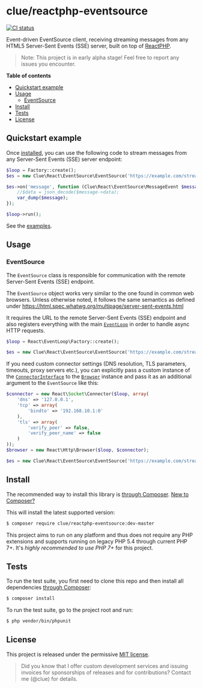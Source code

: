 # clue/reactphp-eventsource

[![CI status](https://github.com/clue/reactphp-eventsource/workflows/CI/badge.svg)](https://github.com/clue/reactphp-eventsource/actions)

Event-driven EventSource client, receiving streaming messages from any HTML5 Server-Sent Events (SSE) server,
built on top of [ReactPHP](https://reactphp.org/).

> Note: This project is in early alpha stage! Feel free to report any issues you encounter.

**Table of contents**

* [Quickstart example](#quickstart-example)
* [Usage](#usage)
    * [EventSource](#eventsource)
* [Install](#install)
* [Tests](#tests)
* [License](#license)

## Quickstart example

Once [installed](#install), you can use the following code to stream messages
from any Server-Sent Events (SSE) server endpoint:

```php
$loop = Factory::create();
$es = new Clue\React\EventSource\EventSource('https://example.com/stream.php', $loop);

$es->on('message', function (Clue\React\EventSource\MessageEvent $message) {
    //$data = json_decode($message->data);
    var_dump($message);
});

$loop->run();
```

See the [examples](examples).

## Usage

### EventSource

The `EventSource` class is responsible for communication with the remote Server-Sent Events (SSE) endpoint.

The `EventSource` object works very similar to the one found in common
web browsers. Unless otherwise noted, it follows the same semantics as defined
under https://html.spec.whatwg.org/multipage/server-sent-events.html

It requires the URL to the remote Server-Sent Events (SSE) endpoint and also
registers everything with the main [`EventLoop`](https://github.com/reactphp/event-loop#usage)
in order to handle async HTTP requests.

```php
$loop = React\EventLoop\Factory::create();

$es = new Clue\React\EventSource\EventSource('https://example.com/stream.php', $loop);
```

If you need custom connector settings (DNS resolution, TLS parameters, timeouts,
proxy servers etc.), you can explicitly pass a custom instance of the
[`ConnectorInterface`](https://github.com/reactphp/socket#connectorinterface)
to the [`Browser`](https://github.com/reactphp/http#browser) instance
and pass it as an additional argument to the `EventSource` like this:

```php
$connector = new React\Socket\Connector($loop, array(
    'dns' => '127.0.0.1',
    'tcp' => array(
        'bindto' => '192.168.10.1:0'
    ),
    'tls' => array(
        'verify_peer' => false,
        'verify_peer_name' => false
    )
));
$browser = new React\Http\Browser($loop, $connector);

$es = new Clue\React\EventSource\EventSource('https://example.com/stream.php', $loop, $browser);
```

## Install

The recommended way to install this library is [through Composer](https://getcomposer.org).
[New to Composer?](https://getcomposer.org/doc/00-intro.md)

This will install the latest supported version:

```bash
$ composer require clue/reactphp-eventsource:dev-master
```

This project aims to run on any platform and thus does not require any PHP
extensions and supports running on legacy PHP 5.4 through current PHP 7+.
It's *highly recommended to use PHP 7+* for this project.

## Tests

To run the test suite, you first need to clone this repo and then install all
dependencies [through Composer](https://getcomposer.org):

```bash
$ composer install
```

To run the test suite, go to the project root and run:

```bash
$ php vendor/bin/phpunit
```

## License

This project is released under the permissive [MIT license](LICENSE).

> Did you know that I offer custom development services and issuing invoices for
  sponsorships of releases and for contributions? Contact me (@clue) for details.
